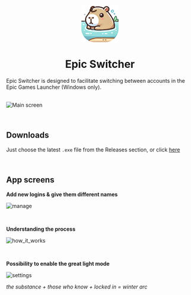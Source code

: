 <div align="center">
  <a href='https://github.com/symonxdd/nsis/releases/latest/download/SampleAppInstaller-4.69.69.exe' target="_blank">
    <img src="./Assets/capy_icon.png" alt="Project Icon" width="100" style="pointer-events: none;">
  </a>
  <h1>Epic Switcher</h1>
</div>

Epic Switcher is designed to facilitate switching between accounts in the Epic Games Launcher (Windows only).
<br/><br/>

![Main screen](./Demo/accounts.png) 

<br/>

## Downloads

Just choose the latest `.exe` file from the Releases section, or click [here](https://github.com/symonxdd/nsis/releases/latest/download/SampleAppInstaller-4.69.69.exe)

<br/>

##  App screens

**Add new logins & give them different names**

![manage](./Demo/manage.png)

<br/>

**Understanding the process**

![how_it_works](./Demo/how_it_works.png) 

<br/>

**Possibility to enable the great light mode**

![settings](./Demo/settings.png) 

*the substance + those who know + locked in = winter arc*
